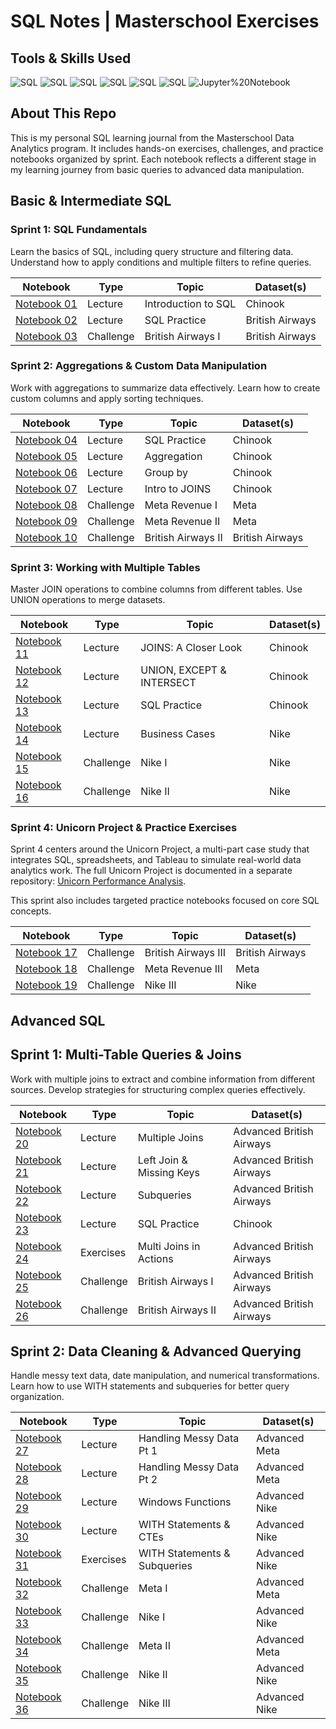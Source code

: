 # SQL Notes | Masterschool Exercises

## Tools & Skills Used

![SQL](https://img.shields.io/badge/SQL-PostgreSQL-%233298DA)
![SQL](https://img.shields.io/badge/SQL-Aggregations-%233298DA)
![SQL](https://img.shields.io/badge/SQL-JOINs-%233298DA)
![SQL](https://img.shields.io/badge/SQL-subqueries-%233298DA)
![SQL](https://img.shields.io/badge/SQL-data%20cleaning-%233298DA)
![SQL](https://img.shields.io/badge/SQL-window%20functions%20and%20CTE-%233298DA)
![Jupyter%20Notebook](https://img.shields.io/badge/Jupyter%20Notebook-Interactive%20Analysis-%23c35817)

## About This Repo

This is my personal SQL learning journal from the Masterschool Data Analytics program. It includes hands-on exercises, challenges, and practice notebooks organized by sprint. Each notebook reflects a different stage in my learning journey from basic queries to advanced data manipulation.

## Basic & Intermediate SQL

### Sprint 1: SQL Fundamentals

Learn the basics of SQL, including query structure and filtering data. Understand how to apply conditions and multiple filters to refine queries.

| Notebook | Type | Topic | Dataset(s) |
| --- | --- | --- | --- |
| [Notebook 01](/notebooks/01_introduction_to_sql.ipynb) | Lecture | Introduction to SQL | Chinook |
| [Notebook 02](/notebooks/02_practice_british_airways.ipynb) | Lecture | SQL Practice | British Airways |
| [Notebook 03](/notebooks/03_challenge_british_airways_1.ipynb) | Challenge | British Airways I | British Airways |

### Sprint 2: Aggregations & Custom Data Manipulation

Work with aggregations to summarize data effectively. Learn how to create custom columns and apply sorting techniques.

| Notebook | Type | Topic | Dataset(s) |
| --- | --- | --- | --- |
| [Notebook 04](/notebooks/04_practice_chinook.ipynb) | Lecture | SQL Practice | Chinook |
| [Notebook 05](/notebooks/05_aggregation.ipynb) | Lecture | Aggregation | Chinook |
| [Notebook 06](/notebooks/06_group_by.ipynb) | Lecture | Group by | Chinook |
| [Notebook 07](/notebooks/07_intro_to_joins.ipynb) | Lecture | Intro to JOINS | Chinook |
| [Notebook 08](/notebooks/08_challenge_meta_revenue_1.ipynb) | Challenge | Meta Revenue I | Meta |
| [Notebook 09](/notebooks/09_challenge_meta_revenue_2.ipynb) | Challenge | Meta Revenue II | Meta |
| [Notebook 10](/notebooks/10_challenge_british_airways_2.ipynb) | Challenge | British Airways II | British Airways |

### Sprint 3: Working with Multiple Tables

Master JOIN operations to combine columns from different tables. Use UNION operations to merge datasets.

| Notebook | Type | Topic | Dataset(s) |
| --- | --- | --- | --- |
| [Notebook 11](/notebooks/11_joins_closer_look.ipynb) | Lecture | JOINS: A Closer Look | Chinook |
| [Notebook 12](/notebooks/12_unions_except_intersect.ipynb) | Lecture | UNION, EXCEPT & INTERSECT | Chinook |
| [Notebook 13](/notebooks/13_practice_chinook.ipynb) | Lecture | SQL Practice | Chinook |
| [Notebook 14](/notebooks/14_business_case_nike.ipynb) | Lecture | Business Cases | Nike |
| [Notebook 15](/notebooks/15_challenge_nike_1.ipynb) | Challenge | Nike I | Nike |
| [Notebook 16](/notebooks/16_challenge_nike_2.ipynb) | Challenge | Nike II | Nike |

### Sprint 4: Unicorn Project & Practice Exercises

Sprint 4 centers around the Unicorn Project, a multi-part case study that integrates SQL, spreadsheets, and Tableau to simulate real-world data analytics work. The full Unicorn Project is documented in a separate repository: [Unicorn Performance Analysis](https://github.com/krauseannelize/da-ms-unicorn-performance).

This sprint also includes targeted practice notebooks focused on core SQL concepts.

| Notebook | Type | Topic | Dataset(s) |
| --- | --- | --- | --- |
| [Notebook 17](/notebooks/17_challenge_british_airways_3.ipynb) | Challenge | British Airways III | British Airways |
| [Notebook 18](/notebooks/18_challenge_meta_revenue_3.ipynb) | Challenge | Meta Revenue III | Meta |
| [Notebook 19](/notebooks/19_challenge_nike_3.ipynb) | Challenge | Nike III | Nike |

## Advanced SQL

## Sprint 1: Multi-Table Queries & Joins

Work with multiple joins to extract and combine information from different sources. Develop strategies for structuring complex queries effectively.

| Notebook | Type | Topic | Dataset(s) |
| --- | --- | --- | --- |
| [Notebook 20](/notebooks/20_multiple_joins.ipynb) | Lecture | Multiple Joins | Advanced British Airways |
| [Notebook 21](/notebooks/21_left_joins_missing_keys.ipynb) | Lecture | Left Join & Missing Keys | Advanced British Airways |
| [Notebook 22](/notebooks/22_subqueries.ipynb) | Lecture | Subqueries | Advanced British Airways |
| [Notebook 23](/notebooks/23_practice_chinook.ipynb) | Lecture | SQL Practice | Chinook |
| [Notebook 24](/notebooks/24_exercises_multi_joins.ipynb) | Exercises | Multi Joins in Actions | Advanced British Airways |
| [Notebook 25](/notebooks/25_challenge_advanced_british_airways_1.ipynb) | Challenge | British Airways I | Advanced British Airways |
| [Notebook 26](/notebooks/26_challenge_advanced_british_airways_2.ipynb) | Challenge | British Airways II | Advanced British Airways |

## Sprint 2: Data Cleaning & Advanced Querying

Handle messy text data, date manipulation, and numerical transformations. Learn how to use WITH statements and subqueries for better query organization.

| Notebook | Type | Topic | Dataset(s) |
| --- | --- | --- | --- |
| [Notebook 27](/notebooks/27_handling_messy_data_1.ipynb) | Lecture | Handling Messy Data Pt 1 | Advanced Meta |
| [Notebook 28](/notebooks/28_handling_messy_data_2.ipynb) | Lecture | Handling Messy Data Pt 2 | Advanced Meta |
| [Notebook 29](/notebooks/29_window_functions.ipynb) | Lecture | Windows Functions | Advanced Nike |
| [Notebook 30](/notebooks/30_with_statements_ctes.ipynb) | Lecture | WITH Statements & CTEs | Advanced Nike |
| [Notebook 31](/notebooks/31_exercises_with_statements_subqueries.ipynb) | Exercises | WITH Statements & Subqueries | Advanced Nike |
| [Notebook 32](/notebooks/32_challenge_advanced_meta_1.ipynb) | Challenge | Meta I | Advanced Meta |
| [Notebook 33](/notebooks/33_challenge_advanced_nike_1.ipynb) | Challenge | Nike I | Advanced Nike |
| [Notebook 34](/notebooks/34_challenge_advanced_meta_2.ipynb) | Challenge | Meta II | Advanced Meta |
| [Notebook 35](/notebooks/35_challenge_advanced_nike_2.ipynb) | Challenge | Nike II | Advanced Nike |
| [Notebook 36](/notebooks/36_challenge_advanced_nike_3.ipynb) | Challenge | Nike III | Advanced Nike |
